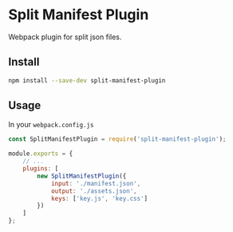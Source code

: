 # Split Manifest Plugin

Webpack plugin for split json files.

## Install

```bash
npm install --save-dev split-manifest-plugin
```

## Usage

In your `webpack.config.js`

```javascript
const SplitManifestPlugin = require('split-manifest-plugin');

module.exports = {
    // ...
    plugins: [
        new SplitManifestPlugin({
            input: './manifest.json',
            output: './assets.json',
            keys: ['key.js', 'key.css']
        })
    ]
};
```
